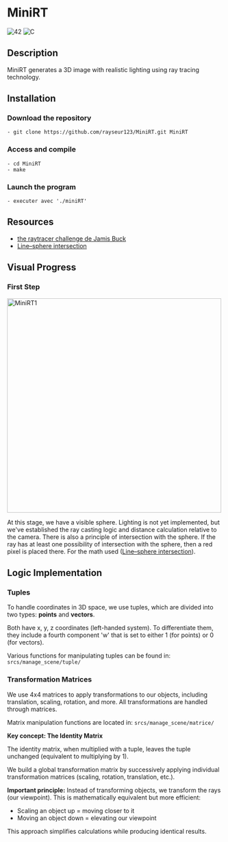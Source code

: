 # MiniRT
![42](https://img.shields.io/badge/-42-black?style=for-the-badge&logo=42&logoColor=white) ![C](https://img.shields.io/badge/c-%2300599C.svg?style=for-the-badge&logo=c&logoColor=white)

## Description

MiniRT generates a 3D image with realistic lighting using ray tracing technology.

## Installation
### Download the repository
```
- git clone https://github.com/rayseur123/MiniRT.git MiniRT
```
### Access and compile
```
- cd MiniRT
- make
```
### Launch the program
```
- executer avec './miniRT'
```

## Resources 

- [the raytracer challenge de Jamis Buck](http://raytracerchallenge.com/)
- [Line–sphere intersection](https://en.wikipedia.org/wiki/Line%E2%80%93sphere_intersection)

## Visual Progress

### First Step
<img width="500" height="500" alt="MiniRT1" src="https://github.com/user-attachments/assets/b950ac49-de75-4dee-b29c-1505310700cc" />

At this stage, we have a visible sphere. Lighting is not yet implemented, but we've established the ray casting logic and distance calculation relative to the camera. There is also a principle of intersection with the sphere. If the ray has at least one possibility of intersection with the sphere, then a red pixel is placed there. For the math used ([Line–sphere intersection](https://en.wikipedia.org/wiki/Line%E2%80%93sphere_intersection)).

## Logic Implementation

### Tuples

To handle coordinates in 3D space, we use tuples, which are divided into two types: **points** and **vectors**.

Both have x, y, z coordinates (left-handed system). To differentiate them, they include a fourth component 'w' that is set to either 1 (for points) or 0 (for vectors).

Various functions for manipulating tuples can be found in: `srcs/manage_scene/tuple/`

### Transformation Matrices

We use 4x4 matrices to apply transformations to our objects, including translation, scaling, rotation, and more. All transformations are handled through matrices.

Matrix manipulation functions are located in: `srcs/manage_scene/matrice/`

**Key concept: The Identity Matrix**

The identity matrix, when multiplied with a tuple, leaves the tuple unchanged (equivalent to multiplying by 1).

We build a global transformation matrix by successively applying individual transformation matrices (scaling, rotation, translation, etc.).

**Important principle:** Instead of transforming objects, we transform the rays (our viewpoint). This is mathematically equivalent but more efficient:
- Scaling an object up = moving closer to it
- Moving an object down = elevating our viewpoint

This approach simplifies calculations while producing identical results.
